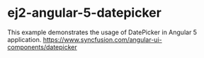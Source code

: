 # ej2-angular-5-datepicker
This example demonstrates the usage of DatePicker in Angular 5 application.   https://www.syncfusion.com/angular-ui-components/datepicker
